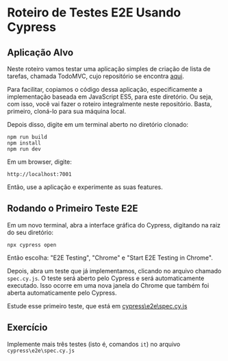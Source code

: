 # Roteiro de Testes E2E Usando Cypress

## Aplicação Alvo

Neste roteiro vamos testar uma aplicação simples de criação de lista de tarefas, chamada TodoMVC, cujo repositório se encontra [aqui](https://github.com/tastejs/todomvc).

Para facilitar, copiamos o código dessa aplicação, especificamente a implementação baseada em JavaScript ES5, para este diretório. Ou seja, com isso, você vai fazer o roteiro integralmente neste repositório. Basta, primeiro, cloná-lo para sua máquina local.

Depois disso, digite em um terminal aberto no diretório clonado:

```
npm run build
npm install
npm run dev
```

Em um browser, digite:

```
http://localhost:7001
```

Então, use a aplicação e experimente as suas features.

## Rodando o Primeiro Teste E2E

Em um novo terminal, abra a interface gráfica do Cypress, digitando na raiz do seu diretório:

```
npx cypress open
```

Então escolha: "E2E Testing", "Chrome" e "Start E2E Testing in Chrome".

Depois, abra um teste que já implementamos, clicando no arquivo chamado `spec.cy.js`. O teste será aberto pelo Cypress e será automaticamente executado. Isso ocorre em uma nova janela do Chrome que também foi aberta automaticamente pelo Cypress.

Estude esse primeiro teste, que está em [cypress\e2e\spec.cy.js](.\cypress\e2e\spec.cy.js)

## Exercício

Implemente mais três testes (isto é, comandos `it`) no arquivo `cypress\e2e\spec.cy.js`
